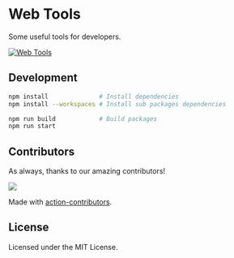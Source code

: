 # Web Tools

Some useful tools for developers.

[![Web Tools](https://user-images.githubusercontent.com/1680273/169116238-38f9f355-6260-4c1c-b4d5-ec44f330e009.png)](https://jaywcjlove.github.io/tools)

## Development

```bash
npm install              # Install dependencies
npm install --workspaces # Install sub packages dependencies

npm run build            # Build packages
npm run start
```

## Contributors

As always, thanks to our amazing contributors!

<a href="https://github.com/jaywcjlove/html-tutorial/graphs/contributors">
  <img src="https://jaywcjlove.github.io/html-tutorial/CONTRIBUTORS.svg" />
</a>

Made with [action-contributors](https://github.com/jaywcjlove/github-action-contributors).

## License

Licensed under the MIT License.
